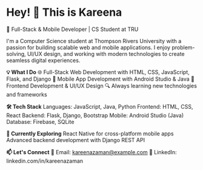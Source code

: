 # Hey! 👋 This is Kareena
🚀 Full-Stack & Mobile Developer | CS Student at TRU

I'm a Computer Science student at Thompson Rivers University with a passion for building scalable web and mobile applications. I enjoy problem-solving, UI/UX design, and working with modern technologies to create seamless digital experiences.

**💡 What I Do**
🌐 Full-Stack Web Development with HTML, CSS, JavaScript, Flask, and Django
📱 Mobile App Development with Android Studio & Java
🎨 Frontend Development & UI/UX Design
🔍 Always learning new technologies and frameworks

**🛠️ Tech Stack**
Languages: JavaScript, Java, Python
Frontend: HTML, CSS, React
Backend: Flask, Django, Bootstrap
Mobile: Android Studio (Java)
Database: Firebase, SQLite

**🌱 Currently Exploring**
React Native for cross-platform mobile apps
Advanced backend development with Django REST API

**📫 Let's Connect**
📧 Email: kareenazaman@example.com
💼 LinkedIn: linkedin.com/in/kareenazaman
